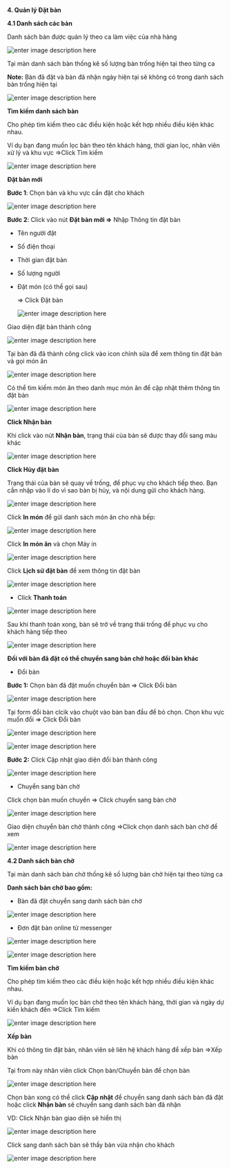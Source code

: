 
**4. Quản lý Đặt bàn**

**4.1 Danh sách các bàn**

Danh sách bàn được quản lý theo ca làm việc của nhà hàng

![enter image description here](https://static8.muarecdn.com/original/muare/images/2020/06/08/5625309_screenshot-79.png)

Tại màn danh sách bàn thống kê số lượng bàn trống hiện tại theo từng ca

**Note:** Bàn đã đặt và bàn đã nhận ngày hiện tại sẽ không có trong danh sách bàn trống hiện tại

![enter image description here](https://static8.muarecdn.com/original/muare/images/2020/06/08/5625339_screenshot-1.png)

**Tìm kiếm danh sách bàn**

Cho phép tìm kiếm theo các điều kiện hoặc kết hợp nhiều điều kiện khác nhau. 

Ví dụ bạn đang muốn lọc bàn theo tên khách hàng, thời gian lọc, nhân viên xử lý và khu vực
=>Click Tìm kiếm 


![enter image description here](https://static8.muarecdn.com/original/muare/images/2020/06/08/5625343_screenshot-2.png)


**Đặt bàn mới**

**Bước 1**: Chọn bàn và khu vực cần đặt cho khách


![enter image description here](https://static8.muarecdn.com/original/muare/images/2020/06/08/5625560_screenshot-6.png)

**Bước 2**: Click vào nút  **Đặt bàn mới =>**  Nhập Thông tin đặt bàn

-   Tên người đặt
    
-   Số điện thoại
    
-   Thời gian đặt bàn
    
-   Số lượng người
    
-   Đặt món (có thể gọi sau)

    => Click Đặt bàn 
    
    ![enter image description here](https://static8.muarecdn.com/original/muare/images/2020/06/08/5625565_screenshot-7.png)

Giao diện đặt bàn thành công

![enter image description here](https://static8.muarecdn.com/original/muare/images/2020/06/08/5625568_screenshot-8.png)

Tại bàn đã đã thành công click vào icon chỉnh sửa để xem thông tin đặt bàn và gọi món ăn

![enter image description here](https://static8.muarecdn.com/original/muare/images/2020/06/08/5625577_screenshot-9.png)

Có thể tìm kiếm món ăn theo danh mục món ăn để cập nhật thêm thông tin đặt bàn

![enter image description here](https://static8.muarecdn.com/original/muare/images/2020/06/08/5625585_screenshot-10.png)

**Click Nhận bàn**

Khi click vào nút  **Nhận bàn**, trạng thái của bàn sẽ được thay đổi sang màu khác

![enter image description here](https://static8.muarecdn.com/original/muare/images/2020/06/08/5625608_screenshot-11.png)


**Click Hủy đặt bàn**

Trạng thái của bàn sẽ quay về trống, để phục vụ cho khách tiếp theo. Bạn cần nhập vào lí do vì sao bàn bị hủy, và nội dung gửi cho khách hàng.

![enter image description here](https://static8.muarecdn.com/original/muare/images/2019/11/20/5386266_27.png)

Click  **In món**  để gửi danh sách món ăn cho nhà bếp:

![enter image description here](https://static8.muarecdn.com/original/muare/images/2020/06/08/5625643_screenshot-12.png)

Click  **In món ăn**  và chọn Máy in

![enter image description here](https://static8.muarecdn.com/original/muare/images/2020/06/08/5625654_screenshot-13.png)

Click **Lịch sử đặt bàn** để xem thông tin đặt bàn

![enter image description here](https://static8.muarecdn.com/original/muare/images/2020/06/08/5625666_screenshot-14.png)


-   Click  **Thanh toán**

![enter image description here](https://static8.muarecdn.com/original/muare/images/2020/06/08/5625681_screenshot-15.png)

Sau khi thanh toán xong, bàn sẽ trở về trạng thái trống để phục vụ cho khách hàng tiếp theo

![enter image description here](https://static8.muarecdn.com/original/muare/images/2020/06/08/5625682_screenshot-16.png)

**Đối với bàn đã đặt có thể chuyển  sang bàn chờ hoặc đổi bàn khác**

- Đổi bàn 

**Bước 1:** Chọn bàn đã đặt muốn chuyển bàn => Click Đổi bàn 

![enter image description here](https://static8.muarecdn.com/original/muare/images/2020/06/08/5625698_screenshot-17.png)

Tại form đổi bàn clcik vào chuột vào bàn ban đầu để bỏ chọn. Chọn khu vực muốn đổi => Click Đổi bàn

![enter image description here](https://static8.muarecdn.com/original/muare/images/2020/06/08/5625707_screenshot-18.png)

![enter image description here](https://static8.muarecdn.com/original/muare/images/2020/06/08/5625716_screenshot-19.png)

**Bước 2:** Click Cập nhật giao diện đổi bàn thành công 

![enter image description here](https://static8.muarecdn.com/original/muare/images/2020/06/08/5625727_screenshot-20.png)

- Chuyển sang bàn chờ

Click chọn bàn muốn chuyển => Click chuyển sang bàn chờ

![enter image description here](https://static8.muarecdn.com/original/muare/images/2020/06/08/5625730_screenshot-21.png)

Giao diện chuyển bàn chờ thành công =>Click chọn danh sách bàn chờ để xem

![enter image description here](https://static8.muarecdn.com/original/muare/images/2020/06/08/5625744_screenshot-23.png)

**4.2 Danh sách bàn chờ**

Tại màn danh sách bàn chờ thống kê số lượng bàn chờ hiện tại theo từng ca

**Danh sách bàn chờ bao gồm:**

- Bàn đã đặt chuyển sang danh sách bàn chờ 

![enter image description here](https://static8.muarecdn.com/original/muare/images/2020/06/08/5625758_screenshot-24.png)

- Đơn đặt bàn online từ messenger

![enter image description here](https://static8.muarecdn.com/original/muare/images/2020/06/08/5625773_screenshot-25.png)

![enter image description here](https://static8.muarecdn.com/original/muare/images/2020/06/08/5625775_screenshot-26.png)

**Tìm kiếm bàn chờ**

Cho phép tìm kiếm theo các điều kiện hoặc kết hợp nhiều điều kiện khác nhau. 

Ví dụ bạn đang muốn lọc bàn chờ theo tên khách hàng, thời gian và ngày dự kiến khách đến =>Click Tìm kiếm 

![enter image description here](https://static8.muarecdn.com/original/muare/images/2020/06/08/5625802_screenshot-27.png)

**Xếp bàn**

Khi có thông tin đặt bàn, nhân viên sẽ liên hệ khách hàng để xếp bàn =>Xếp bàn

Tại from này nhân viên click Chọn bàn/Chuyển bàn để chọn bàn

![enter image description here](https://static8.muarecdn.com/original/muare/images/2020/06/08/5625805_screenshot-28.png)

Chọn bàn xong có thể click **Cập nhật** để chuyển sang danh sách bàn đã đặt hoặc click **Nhận bàn** sẽ chuyển sang danh sách bàn đã nhận

VD: Click Nhận bàn giao diện sẽ hiển thị

![enter image description here](https://static8.muarecdn.com/original/muare/images/2020/06/08/5625814_screenshot-30.png)

Click sang danh sách bàn sẽ thấy bàn vừa nhận cho khách

![enter image description here](https://static8.muarecdn.com/original/muare/images/2020/06/08/5625813_screenshot-29.png)
